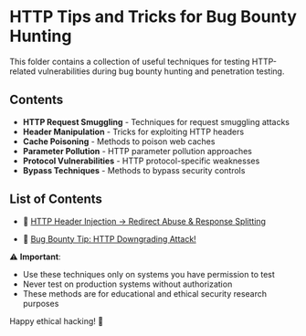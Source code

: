 # HTTP Tips and Tricks for Bug Bounty Hunting  

This folder contains a collection of useful techniques for testing HTTP-related vulnerabilities during bug bounty hunting and penetration testing.  

## Contents  

- **HTTP Request Smuggling** - Techniques for request smuggling attacks  
- **Header Manipulation** - Tricks for exploiting HTTP headers  
- **Cache Poisoning** - Methods to poison web caches  
- **Parameter Pollution** - HTTP parameter pollution approaches  
- **Protocol Vulnerabilities** - HTTP protocol-specific weaknesses  
- **Bypass Techniques** - Methods to bypass security controls  

## List of Contents
- 🧠 [HTTP Header Injection → Redirect Abuse & Response Splitting](https://github.com/cybersecplayground/bugbounty-Tips-and-Tricks/blob/main/HTTP/HTTP-Header-Injection.md)

- 🚨 [Bug Bounty Tip: HTTP Downgrading Attack!](https://github.com/cybersecplayground/bugbounty-Tips-and-Tricks/blob/main/HTTP/HTTP%20Downgrading%20Attack.md) 



⚠️ **Important**:  
- Use these techniques only on systems you have permission to test  
- Never test on production systems without authorization  
- These methods are for educational and ethical security research purposes  

Happy ethical hacking! 🚀  
